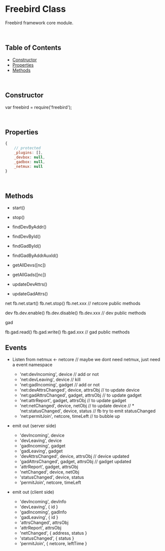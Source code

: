 Freebird Class
===============

Freebird framework core module.  

<br />

## Table of Contents  

* [Constructor](#Constructor)  
* [Properties](#Properties)  
* [Methods](#Methods)  

<br />

<a name="Constructor"></a>
## Constructor  

var freebird = require('freebird');

<br />

<a name="Properties"></a>
## Properties  

  
```js
{
    // protected
    _plugins: [],
    _devbox: null,
    _gadbox: null,
    _netmux: null
}
```

<br />

<a name="Methods"></a>
## Methods  

* start()
* stop()
* findDevByAddr()
* findDevById()
* findGadById()
* findGadByAddrAuxId()
* getAllDevs([nc])
* getAllGads([nc])

* updateDevAttrs()
* updateGadAttrs()

net
fb.net.start()
fb.net.stop()
fb.net.xxx      // netcore public methods

dev
fb.dev.enable()
fb.dev.disable()
fb.dev.xxx      // dev public methods

gad

fb.gad.read()
fb.gad.write()
fb.gad.xxx      // gad public methods

<a name="Events"></a>
## Events  

* Listen from netmux <- netcore // maybe we dont need netmux, just need a event namespace
    * 'net:devIncoming', device                 // add or not
    * 'net:devLeaving', device                  // kill
    * 'net:gadIncoming', gadget                 // add or not
    * 'net:devAttrsChanged', device, attrsObj   // to update device
    * 'net:gadAttrsChanged', gadget, attrsObj   // to update gadget
    * 'net:attrReport', gadget, attrsObj        // to update gadget
    * 'net:netChanged', device, netObj          // to update device
    // * 'net:statusChanged', device, status    // fb try to emit statusChanged
    * 'net:permitJoin', netcore, timeLeft       // to bubble up

* emit out (server side)
    * 'devIncoming', device
    * 'devLeaving', device
    * 'gadIncoming', gadget
    * 'gadLeaving', gadget
    * 'devAttrsChanged', device, attrsObj   // device updated
    * 'gadAttrsChanged', gadget, attrsObj   // gadget updated
    * 'attrReport', gadget, attrsObj
    * 'netChanged', device, netObj
    * 'statusChanged', device, status
    * 'permitJoin', netcore, timeLeft

* emit out (client side)
    * 'devIncoming', devInfo
    * 'devLeaving', { id }
    * 'gadIncoming', gadInfo
    * 'gadLeaving', { id }
    * 'attrsChanged', attrsObj
    * 'attrReport', attrsObj
    * 'netChanged', { address, status }
    * 'statusChanged', { status }
    * 'permitJoin', { netcore, leftTime }
